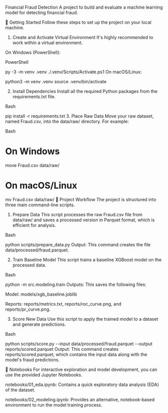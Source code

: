Financial Fraud Detection
A project to build and evaluate a machine learning model for detecting financial fraud.

🚀 Getting Started
Follow these steps to set up the project on your local machine.

1. Create and Activate Virtual Environment
It's highly recommended to work within a virtual environment.

On Windows (PowerShell):

PowerShell

py -3 -m venv .venv
./.venv/Scripts/Activate.ps1
On macOS/Linux:


python3 -m venv .venv
source .venv/bin/activate

2. Install Dependencies
Install all the required Python packages from the requirements.txt file.

Bash

pip install -r requirements.txt
3. Place Raw Data
Move your raw dataset, named Fraud.csv, into the data/raw/ directory. For example:

Bash

# On Windows
move Fraud.csv data/raw/

# On macOS/Linux
mv Fraud.csv data/raw/
📂 Project Workflow
The project is structured into three main command-line scripts.

1. Prepare Data
This script processes the raw Fraud.csv file from data/raw/ and saves a processed version in Parquet format, which is efficient for analysis.

Bash

python scripts/prepare_data.py
Output: This command creates the file data/processed/fraud.parquet.

2. Train Baseline Model
This script trains a baseline XGBoost model on the processed data.

Bash

python -m src.modeling.train
Outputs: This saves the following files:

Model: models/xgb_baseline.joblib

Reports: reports/metrics.txt, reports/roc_curve.png, and reports/pr_curve.png.

3. Score New Data
Use this script to apply the trained model to a dataset and generate predictions.

Bash

python scripts/score.py --input data/processed/fraud.parquet --output reports/scored.parquet
Output: This command creates reports/scored.parquet, which contains the input data along with the model's fraud predictions.

📓 Notebooks
For interactive exploration and model development, you can use the provided Jupyter Notebooks.

notebooks/01_eda.ipynb: Contains a quick exploratory data analysis (EDA) of the dataset.

notebooks/02_modeling.ipynb: Provides an alternative, notebook-based environment to run the model training process.

